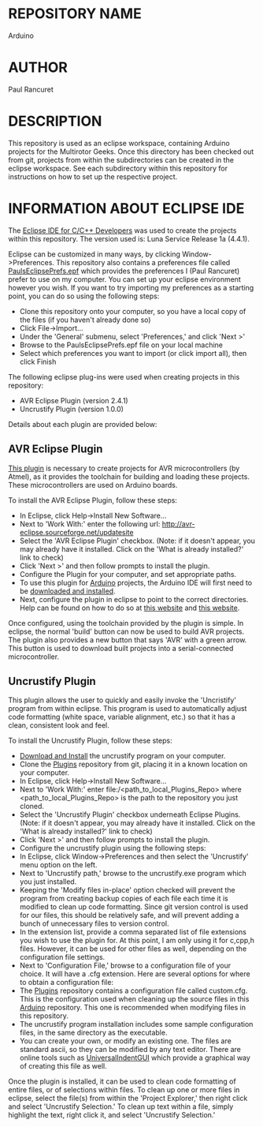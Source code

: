 # REPOSITORY NAME

Arduino

# AUTHOR

Paul Rancuret

# DESCRIPTION

This repository is used as an eclipse workspace, containing Arduino projects for the Multirotor Geeks.  Once this directory has been checked out from git, projects from within the subdirectories can be created in the eclipse workspace.  See each subdirectory within this repository for instructions on how to set up the respective project.

# INFORMATION ABOUT ECLIPSE IDE

The [Eclipse IDE for C/C++ Developers](https://eclipse.org/downloads/packages/eclipse-ide-cc-developers/keplersr2) was used to create the projects within this repository.  The version used is: Luna Service Release 1a (4.4.1).

Eclipse can be customized in many ways, by clicking Window->Preferences.  This repository also contains a preferences file called [PaulsEclipsePrefs.epf](PaulsEclipsePrefs.epf) which provides the preferences I (Paul Rancuret) prefer to use on my computer.  You can set up your eclipse environment however you wish.  If you want to try importing my preferences as a starting point, you can do so using the following steps:
* Clone this repository onto your computer, so you have a local copy of the files (if you haven't already done so)
* Click File->Import...
* Under the 'General' submenu, select 'Preferences,' and click 'Next >'
* Browse to the PaulsEclipsePrefs.epf file on your local machine
* Select which preferences you want to import (or click import all), then click Finish

The following eclipse plug-ins were used when creating projects in this repository:
* AVR Eclipse Plugin (version 2.4.1)
* Uncrustify Plugin (version 1.0.0)

Details about each plugin are provided below:

## AVR Eclipse Plugin

[This plugin](http://avr-eclipse.sourceforge.net/wiki/index.php/The_AVR_Eclipse_Plugin) is necessary to create projects for AVR microcontrollers (by Atmel), as it provides the toolchain for building and loading these projects.  These microcontrollers are used on Arduino boards.

To install the AVR Eclipse Plugin, follow these steps:
* In Eclipse, click Help->Install New Software...
* Next to 'Work With:' enter the following url: http://avr-eclipse.sourceforge.net/updatesite
* Select the 'AVR Eclipse Plugin' checkbox.  (Note: if it doesn't appear, you may already have it installed.  Click on the 'What is already installed?' link to check)
* Click 'Next >' and then follow prompts to install the plugin.
* Configure the Plugin for your computer, and set appropriate paths.
 * To use this plugin for [Arduino](http://www.arduino.cc/) projects, the Arduino IDE will first need to be [downloaded and installed](http://arduino.cc/en/Main/Software).
 * Next, configure the plugin in eclipse to point to the correct directories.  Help can be found on how to do so at [this website](http://playground.arduino.cc/Code/Eclipse) and [this website](http://interactive-matter.eu/how-to/developing-software-for-the-atmel-avr-with-avr-eclipse-avr-gcc-avrdude/).
 
 Once configured, using the toolchain provided by the plugin is simple.  In eclipse, the normal 'build' button can now be used to build AVR projects.  The plugin also provides a new button that says 'AVR' with a green arrow.  This button is used to download built projects into a serial-connected microcontroller.

## Uncrustify Plugin

This plugin allows the user to quickly and easily invoke the 'Uncristify' program from within eclipse.  This program is used to automatically adjust code formatting (white space, variable alignment, etc.) so that it has a clean, consistent look and feel.

To install the Uncrustify Plugin, follow these steps:
* [Download and Install](http://sourceforge.net/projects/uncrustify/files/uncrustify/) the uncrustify program on your computer.
* Clone the [Plugins](https://github.com/MultirotorGeeks/Plugins) repository from git, placing it in a known location on your computer.
* In Eclipse, click Help->Install New Software...
* Next to 'Work With:' enter file:/<path_to_local_Plugins_Repo> where <path_to_local_Plugins_Repo> is the path to the repository you just cloned.
* Select the 'Uncrustify Plugin' checkbox underneath Eclipse Plugins.  (Note: if it doesn't appear, you may already have it installed.  Click on the 'What is already installed?' link to check)
* Click 'Next >' and then follow prompts to install the plugin.
* Configure the uncrustify plugin using the following steps:
 * In Eclipse, click Window->Preferences and then select the 'Uncrustify' menu option on the left.
 * Next to 'Uncrustify path,' browse to the uncrustify.exe program which you just installed.
 * Keeping the 'Modify files in-place' option checked will prevent the program from creating backup copies of each file each time it is modified to clean up code formatting.  Since git version control is used for our files, this should be relatively safe, and will prevent adding a bunch of unnecessary files to version control.
 * In the extension list, provide a comma separated list of file extensions you wish to use the plugin for.  At this point, I am only using it for c,cpp,h files.  However, it can be used for other files as well, depending on the configuration file settings.
 * Next to 'Configuration File,' browse to a configuration file of your choice.  It will have a .cfg extension.  Here are several options for where to obtain a configuration file:
  * The [Plugins](https://github.com/MultirotorGeeks/Plugins) repository contains a configuration file called custom.cfg.  This is the configuration used when cleaning up the source files in this [Arduino](https://github.com/MultirotorGeeks/Arduino) repository.  This one is recommended when modifying files in this repository.
  * The uncrustify program installation includes some sample configuration files, in the same directory as the executable.
  * You can create your own, or modify an existing one.  The files are standard ascii, so they can be modified by any text editor.  There are online tools such as [UniversalIndentGUI](http://universalindent.sourceforge.net/) which provide a graphical way of creating this file as well.
  
Once the plugin is installed, it can be used to clean code formatting of entire files, or of selections within files.  To clean up one or more files in eclipse, select the file(s) from within the 'Project Explorer,' then right click and select 'Uncrustify Selection.'  To clean up text within a file, simply highlight the text, right click it, and select 'Uncrustify Selection.'